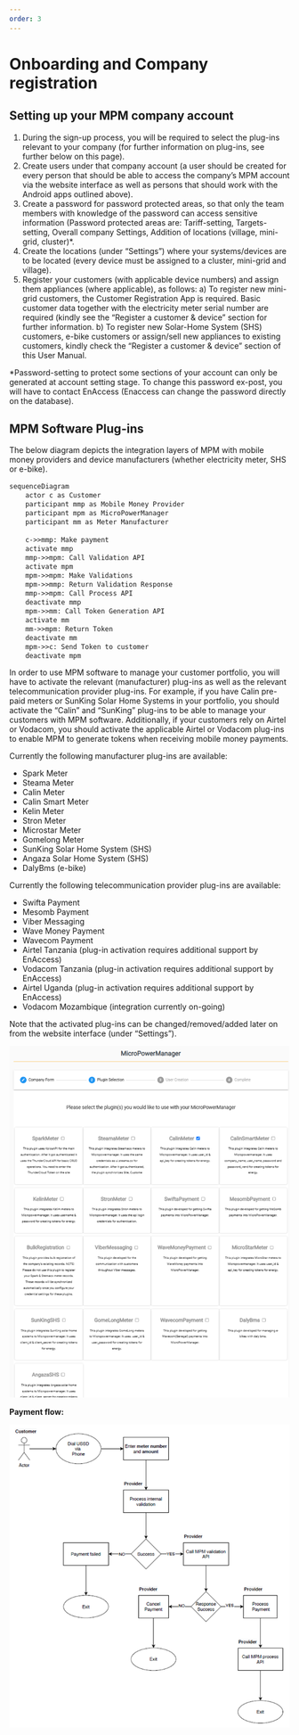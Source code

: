 ```yaml
---
order: 3
---
```


# Onboarding and Company registration

## Setting up your MPM company account

1. During the sign-up process, you will be required to select the plug-ins relevant to your company (for further information on plug-ins, see further below on this page).
2. Create users under that company account (a user should be created for every person that should be able to access the company’s MPM account via the website interface as well as persons that should work with the Android apps outlined above).
3. Create a password for password protected areas, so that only the team members with knowledge of the password can access sensitive information (Password protected areas are: Tariff-setting, Targets-setting, Overall company Settings, Addition of locations (village, mini-grid, cluster)\*.
4. Create the locations (under “Settings”) where your systems/devices are to be located (every device must be assigned to a cluster, mini-grid and village).
5. Register your customers (with applicable device numbers) and assign them appliances (where applicable), as follows:
   a) To register new mini-grid customers, the Customer Registration App is required. Basic customer data together with the electricity meter serial number are required (kindly see the “Register a customer & device” section for further information.
   b) To register new Solar-Home System (SHS) customers, e-bike customers or assign/sell new appliances to existing customers, kindly check the “Register a customer & device” section of this User Manual.

\*Password-setting to protect some sections of your account can only be generated at account setting stage. To change this password ex-post, you will have to contact EnAccess (Enaccess can change the password directly on the database).

## MPM Software Plug-ins

The below diagram depicts the integration layers of MPM with mobile money providers and device manufacturers (whether electricity meter, SHS or e-bike).

```mermaid
sequenceDiagram
    actor c as Customer
    participant mmp as Mobile Money Provider
    participant mpm as MicroPowerManager
    participant mm as Meter Manufacturer

    c->>mmp: Make payment
    activate mmp
    mmp->>mpm: Call Validation API
    activate mpm
    mpm->>mpm: Make Validations
    mpm->>mmp: Return Validation Response
    mmp->>mpm: Call Process API
    deactivate mmp
    mpm->>mm: Call Token Generation API
    activate mm
    mm->>mpm: Return Token
    deactivate mm
    mpm->>c: Send Token to customer
    deactivate mpm
```

In order to use MPM software to manage your customer portfolio, you will have to activate the relevant (manufacturer) plug-ins as well as the relevant telecommunication provider plug-ins.
For example, if you have Calin pre-paid meters or SunKing Solar Home Systems in your portfolio, you should activate the “Calin” and “SunKing” plug-ins to be able to manage your customers with MPM software. Additionally, if your customers rely on Airtel or Vodacom, you should activate the applicable Airtel or Vodacom plug-ins to enable MPM to generate tokens when receiving mobile money payments.

Currently the following manufacturer plug-ins are available:

- Spark Meter
- Steama Meter
- Calin Meter
- Calin Smart Meter
- Kelin Meter
- Stron Meter
- Microstar Meter
- Gomelong Meter
- SunKing Solar Home System (SHS)
- Angaza Solar Home System (SHS)
- DalyBms (e-bike)

Currently the following telecommunication provider plug-ins are available:

- Swifta Payment
- Mesomb Payment
- Viber Messaging
- Wave Money Payment
- Wavecom Payment
- Airtel Tanzania (plug-in activation requires additional support by EnAccess)
- Vodacom Tanzania (plug-in activation requires additional support by EnAccess)
- Airtel Uganda (plug-in activation requires additional support by EnAccess)
- Vodacom Mozambique (integration currently on-going)

Note that the activated plug-ins can be changed/removed/added later on from the website interface (under “Settings”).

![Plugin Selection Overview](images/plugin-selection-overview.png)

**Payment flow:**

![Payment Flow](images/payment-flow.png)
